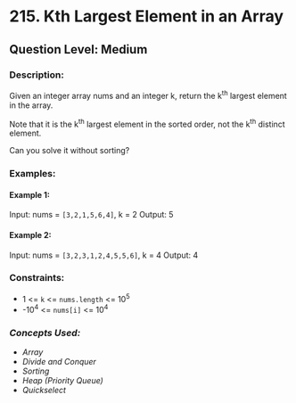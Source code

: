 # 215. Kth Largest Element in an Array
## Question Level: Medium
### Description:
Given an integer array nums and an integer k, return the k<sup>th</sup> largest element in the array.

Note that it is the k<sup>th</sup> largest element in the sorted order, not the k<sup>th</sup> distinct element.

Can you solve it without sorting?

### Examples:
#### Example 1:

Input: nums = `[3,2,1,5,6,4]`, k = 2
Output: 5
#### Example 2:

Input: nums = `[3,2,3,1,2,4,5,5,6]`, k = 4
Output: 4

### Constraints:

- 1 <= `k` <= `nums.length` <= 10<sup>5</sup>
- -10<sup>4</sup> <= `nums[i]` <= 10<sup>4</sup>

### <i>Concepts Used:
- Array
- Divide and Conquer
- Sorting
- Heap (Priority Queue)
- Quickselect</i>
